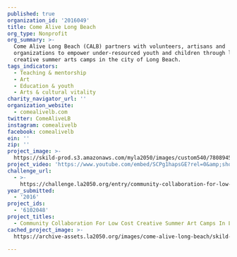 ```yaml
---
published: true
organization_id: '2016049'
title: Come Alive Long Beach
org_type: Nonprofit
org_summary: >-
  Come Alive Long Beach (CALB) partners with volunteers, artisans and
  organizations to empower under-resourced youth and children through low-cost
  creative summer arts camps in the city of Long Beach.
tags_indicators:
  - Teaching & mentorship
  - Art
  - Education & youth
  - Arts & cultural vitality
charity_navigator_url: ''
organization_website:
  - comealivelb.com
twitter: ComeAliveLB
instagram: comealivelb
facebook: comealivelb
ein: ''
zip: ''
project_image: >-
  https://skild-prod.s3.amazonaws.com/myla2050/images/custom540/7808945355741-team90.jpg
project_video: 'https://www.youtube.com/embed/SCPg1hapsGE?rel=0&amp;showinfo=0'
challenge_url:
  - >-
    https://challenge.la2050.org/entry/community-collaboration-for-low-cost-creative-summer-art-camps-in-long-beach
year_submitted:
  - '2016'
project_ids:
  - '6102048'
project_titles:
  - Community Collaboration For Low Cost Creative Summer Art Camps In Long Beach
cached_project_image: >-
  https://archive-assets.la2050.org/images/come-alive-long-beach/skild-prod.s3.amazonaws.com/myla2050/images/custom540/7808945355741-team90.jpg

---
```

